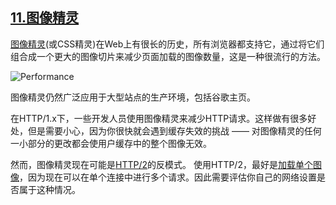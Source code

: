 ## [11.图像精灵](https://images.guide/#image-sprites)

[图像精灵](https://developers.google.com/web/fundamentals/design-and-ui/responsive/images#use_image_sprites)(或CSS精灵)在Web上有很长的历史，所有浏览器都支持它，通过将它们组合成一个更大的图像切片来减少页面加载的图像数量，这是一种很流行的方法。

![Performance](https://images.guide/images/book-images/i2_2ec824b0_1-large.jpg)

图像精灵仍然广泛应用于大型站点的生产环境，包括谷歌主页。

在HTTP/1.x下，一些开发人员使用图像精灵来减少HTTP请求。这样做有很多好处，但是需要小心，因为你很快就会遇到缓存失效的挑战 —— 对图像精灵的任何一小部分的更改都会使用户缓存中的整个图像无效。

然而，图像精灵现在可能是[HTTP/2](https://hpbn.co/http2/)的反模式。 使用HTTP/2，最好是[加载单个图像](https://deliciousbrains.com/performance-best-practices-http2/)，因为现在可以在单个连接中进行多个请求。因此需要评估你自己的网络设置是否属于这种情况。